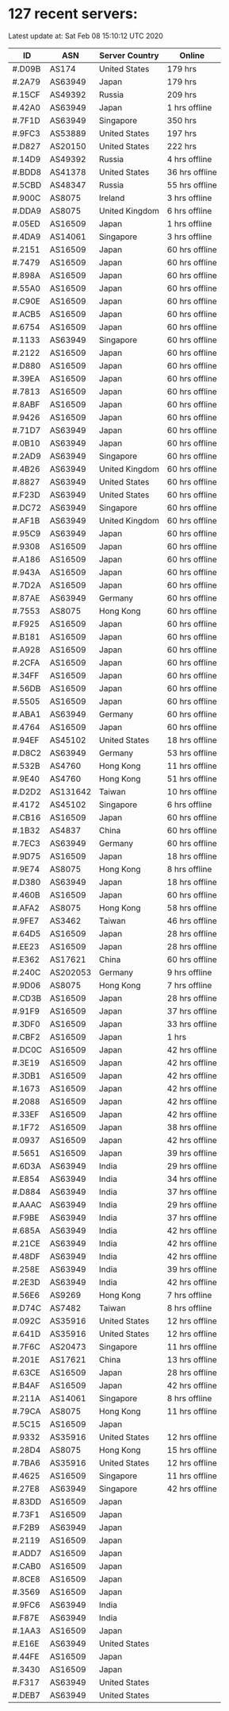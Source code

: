 # 127 recent servers:

Latest update at: Sat Feb 08 15:10:12 UTC 2020

| ID | ASN | Server Country | Online |
| -- | --- | -------------- | ------ |
| #.D09B | AS174 | United States | 179 hrs |
| #.2A79 | AS63949 | Japan | 179 hrs |
| #.15CF | AS49392 | Russia | 209 hrs |
| #.42A0 | AS63949 | Japan | 1 hrs offline |
| #.7F1D | AS63949 | Singapore | 350 hrs |
| #.9FC3 | AS53889 | United States | 197 hrs |
| #.D827 | AS20150 | United States | 222 hrs |
| #.14D9 | AS49392 | Russia | 4 hrs offline |
| #.BDD8 | AS41378 | United States | 36 hrs offline |
| #.5CBD | AS48347 | Russia | 55 hrs offline |
| #.900C | AS8075 | Ireland | 3 hrs offline |
| #.DDA9 | AS8075 | United Kingdom | 6 hrs offline |
| #.05ED | AS16509 | Japan | 1 hrs offline |
| #.4DA9 | AS14061 | Singapore | 3 hrs offline |
| #.2151 | AS16509 | Japan | 60 hrs offline |
| #.7479 | AS16509 | Japan | 60 hrs offline |
| #.898A | AS16509 | Japan | 60 hrs offline |
| #.55A0 | AS16509 | Japan | 60 hrs offline |
| #.C90E | AS16509 | Japan | 60 hrs offline |
| #.ACB5 | AS16509 | Japan | 60 hrs offline |
| #.6754 | AS16509 | Japan | 60 hrs offline |
| #.1133 | AS63949 | Singapore | 60 hrs offline |
| #.2122 | AS16509 | Japan | 60 hrs offline |
| #.D880 | AS16509 | Japan | 60 hrs offline |
| #.39EA | AS16509 | Japan | 60 hrs offline |
| #.7813 | AS16509 | Japan | 60 hrs offline |
| #.8ABF | AS16509 | Japan | 60 hrs offline |
| #.9426 | AS16509 | Japan | 60 hrs offline |
| #.71D7 | AS63949 | Japan | 60 hrs offline |
| #.0B10 | AS63949 | Japan | 60 hrs offline |
| #.2AD9 | AS63949 | Singapore | 60 hrs offline |
| #.4B26 | AS63949 | United Kingdom | 60 hrs offline |
| #.8827 | AS63949 | United States | 60 hrs offline |
| #.F23D | AS63949 | United States | 60 hrs offline |
| #.DC72 | AS63949 | Singapore | 60 hrs offline |
| #.AF1B | AS63949 | United Kingdom | 60 hrs offline |
| #.95C9 | AS63949 | Japan | 60 hrs offline |
| #.9308 | AS16509 | Japan | 60 hrs offline |
| #.A186 | AS16509 | Japan | 60 hrs offline |
| #.943A | AS16509 | Japan | 60 hrs offline |
| #.7D2A | AS16509 | Japan | 60 hrs offline |
| #.87AE | AS63949 | Germany | 60 hrs offline |
| #.7553 | AS8075 | Hong Kong | 60 hrs offline |
| #.F925 | AS16509 | Japan | 60 hrs offline |
| #.B181 | AS16509 | Japan | 60 hrs offline |
| #.A928 | AS16509 | Japan | 60 hrs offline |
| #.2CFA | AS16509 | Japan | 60 hrs offline |
| #.34FF | AS16509 | Japan | 60 hrs offline |
| #.56DB | AS16509 | Japan | 60 hrs offline |
| #.5505 | AS16509 | Japan | 60 hrs offline |
| #.ABA1 | AS63949 | Germany | 60 hrs offline |
| #.4764 | AS16509 | Japan | 60 hrs offline |
| #.94EF | AS45102 | United States | 18 hrs offline |
| #.D8C2 | AS63949 | Germany | 53 hrs offline |
| #.532B | AS4760 | Hong Kong | 11 hrs offline |
| #.9E40 | AS4760 | Hong Kong | 51 hrs offline |
| #.D2D2 | AS131642 | Taiwan | 10 hrs offline |
| #.4172 | AS45102 | Singapore | 6 hrs offline |
| #.CB16 | AS16509 | Japan | 60 hrs offline |
| #.1B32 | AS4837 | China | 60 hrs offline |
| #.7EC3 | AS63949 | Germany | 60 hrs offline |
| #.9D75 | AS16509 | Japan | 18 hrs offline |
| #.9E74 | AS8075 | Hong Kong | 8 hrs offline |
| #.D380 | AS63949 | Japan | 18 hrs offline |
| #.460B | AS16509 | Japan | 60 hrs offline |
| #.AFA2 | AS8075 | Hong Kong | 58 hrs offline |
| #.9FE7 | AS3462 | Taiwan | 46 hrs offline |
| #.64D5 | AS16509 | Japan | 28 hrs offline |
| #.EE23 | AS16509 | Japan | 28 hrs offline |
| #.E362 | AS17621 | China | 60 hrs offline |
| #.240C | AS202053 | Germany | 9 hrs offline |
| #.9D06 | AS8075 | Hong Kong | 7 hrs offline |
| #.CD3B | AS16509 | Japan | 28 hrs offline |
| #.91F9 | AS16509 | Japan | 37 hrs offline |
| #.3DF0 | AS16509 | Japan | 33 hrs offline |
| #.CBF2 | AS16509 | Japan | 1 hrs |
| #.DC0C | AS16509 | Japan | 42 hrs offline |
| #.3E19 | AS16509 | Japan | 42 hrs offline |
| #.3DB1 | AS16509 | Japan | 42 hrs offline |
| #.1673 | AS16509 | Japan | 42 hrs offline |
| #.2088 | AS16509 | Japan | 42 hrs offline |
| #.33EF | AS16509 | Japan | 42 hrs offline |
| #.1F72 | AS16509 | Japan | 38 hrs offline |
| #.0937 | AS16509 | Japan | 42 hrs offline |
| #.5651 | AS16509 | Japan | 39 hrs offline |
| #.6D3A | AS63949 | India | 29 hrs offline |
| #.E854 | AS63949 | India | 34 hrs offline |
| #.D884 | AS63949 | India | 37 hrs offline |
| #.AAAC | AS63949 | India | 29 hrs offline |
| #.F9BE | AS63949 | India | 37 hrs offline |
| #.685A | AS63949 | India | 42 hrs offline |
| #.21CE | AS63949 | India | 42 hrs offline |
| #.48DF | AS63949 | India | 42 hrs offline |
| #.258E | AS63949 | India | 39 hrs offline |
| #.2E3D | AS63949 | India | 42 hrs offline |
| #.56E6 | AS9269 | Hong Kong | 7 hrs offline |
| #.D74C | AS7482 | Taiwan | 8 hrs offline |
| #.092C | AS35916 | United States | 12 hrs offline |
| #.641D | AS35916 | United States | 12 hrs offline |
| #.7F6C | AS20473 | Singapore | 11 hrs offline |
| #.201E | AS17621 | China | 13 hrs offline |
| #.63CE | AS16509 | Japan | 28 hrs offline |
| #.B4AF | AS16509 | Japan | 42 hrs offline |
| #.211A | AS14061 | Singapore | 8 hrs offline |
| #.79CA | AS8075 | Hong Kong | 11 hrs offline |
| #.5C15 | AS16509 | Japan | |
| #.9332 | AS35916 | United States | 12 hrs offline |
| #.28D4 | AS8075 | Hong Kong | 15 hrs offline |
| #.7BA6 | AS35916 | United States | 12 hrs offline |
| #.4625 | AS16509 | Singapore | 11 hrs offline |
| #.27E8 | AS63949 | Singapore | 42 hrs offline |
| #.83DD | AS16509 | Japan | |
| #.73F1 | AS16509 | Japan | |
| #.F2B9 | AS63949 | Japan | |
| #.2119 | AS16509 | Japan | |
| #.ADD7 | AS16509 | Japan | |
| #.CAB0 | AS16509 | Japan | |
| #.8CE8 | AS16509 | Japan | |
| #.3569 | AS16509 | Japan | |
| #.9FC6 | AS63949 | India | |
| #.F87E | AS63949 | India | |
| #.1AA3 | AS16509 | Japan | |
| #.E16E | AS63949 | United States | |
| #.44FE | AS16509 | Japan | |
| #.3430 | AS16509 | Japan | |
| #.F317 | AS63949 | United States | |
| #.DEB7 | AS63949 | United States | |

